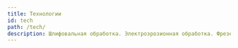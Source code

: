 ```yaml
---
title: Технологии
id: tech
path: /tech/
description: Шлифовальная обработка. Электроэрозионная обработка. Фрезерная ЧПУ обработка. Токарная ЧПУ обработка.
---
```


